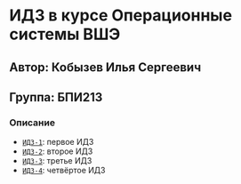 # ИДЗ в курсе Операционные системы ВШЭ
## Автор: Кобызев Илья Сергеевич
## Группа: БПИ213

### Описание
- [`ИДЗ-1`](idz1): первое ИДЗ
- [`ИДЗ-2`](idz2): второе ИДЗ
- [`ИДЗ-3`](idz3): третье ИДЗ
- [`ИДЗ-4`](idz4): четвёртое ИДЗ
